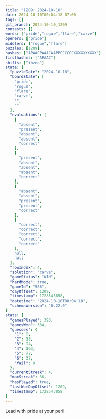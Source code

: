 ```yaml
---
title: "1209: 2024-10-10"
date: 2024-10-10T00:04:18-07:00
tags: []
git_branch: 2024-10-10_1209
contests: []
words: ["pride","rogue","flare","carve"]
openers: ["pride"]
middlers: ["rogue","flare"]
puzzles: [1209]
hashes: ["APAACPAAACAAPPCCCCCCXXXXXXXXXX"]
firsthashes: ["APAAC"]
shifts: ["ihzeo"]
state: {
  "puzzleDate": "2024-10-10",
  "boardState": [
    "pride",
    "rogue",
    "flare",
    "carve",
    "",
    ""
  ],
  "evaluations": [
    [
      "absent",
      "present",
      "absent",
      "absent",
      "correct"
    ],
    [
      "present",
      "absent",
      "absent",
      "absent",
      "correct"
    ],
    [
      "absent",
      "absent",
      "present",
      "present",
      "correct"
    ],
    [
      "correct",
      "correct",
      "correct",
      "correct",
      "correct"
    ],
    null,
    null
  ],
  "rowIndex": 4,
  "solution": "carve",
  "gameStatus": "WIN",
  "hardMode": true,
  "gameId": "586",
  "dayOffset": 1209,
  "timestamp": 1728543858,
  "datetime": "2024-10-10T00:04:18",
  "schemaVersion": "0.22.0"
}
stats: {
  "gamesPlayed": 393,
  "gamesWon": 384,
  "guesses": {
    "1": 0,
    "2": 18,
    "3": 94,
    "4": 163,
    "5": 72,
    "6": 37,
    "fail": 9
  },
  "currentStreak": 4,
  "maxStreak": 36,
  "hasPlayed": true,
  "lastWonDayOffset": 1209,
  "timestamp": 1728543858
}
---
```

<!-- more -->
Lead with pride at your peril.
